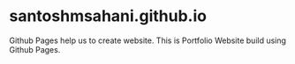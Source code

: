 # santoshmsahani.github.io

Github Pages help us to create website. This is Portfolio Website build using Github Pages.
